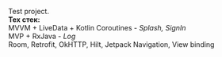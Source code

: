 Test project.<br>
<b>Тех стек:</b> <br>
MVVM + LiveData + Kotlin Coroutines - <i>Splash, SignIn</i><br>
MVP + RxJava - <i>Log</i><br>
Room, Retrofit, OkHTTP, Hilt, Jetpack Navigation, View binding<br>
